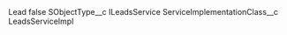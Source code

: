 <?xml version="1.0" encoding="UTF-8"?>
<CustomMetadata xmlns="http://soap.sforce.com/2006/04/metadata" xmlns:xsi="http://www.w3.org/2001/XMLSchema-instance" xmlns:xsd="http://www.w3.org/2001/XMLSchema">
    <label>Lead</label>
    <protected>false</protected>
    <values>
        <field>SObjectType__c</field>
        <value xsi:type="xsd:string">ILeadsService</value>
    </values>
    <values>
        <field>ServiceImplementationClass__c</field>
        <value xsi:type="xsd:string">LeadsServiceImpl</value>
    </values>
</CustomMetadata>